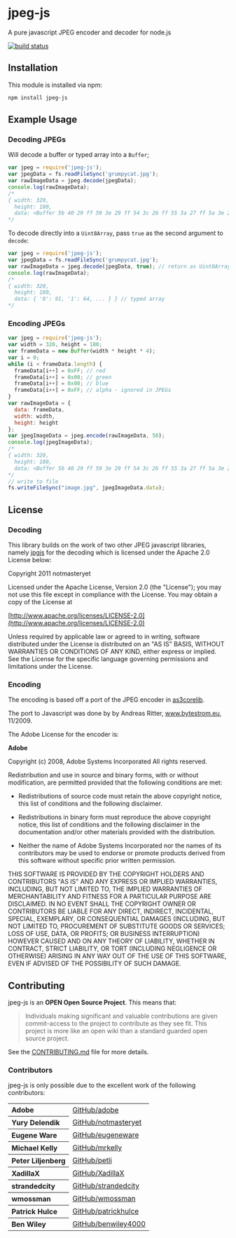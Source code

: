 # jpeg-js

A pure javascript JPEG encoder and decoder for node.js

[![build status](https://secure.travis-ci.org/eugeneware/jpeg-js.png)](http://travis-ci.org/eugeneware/jpeg-js)

## Installation

This module is installed via npm:

``` bash
npm install jpeg-js
```

## Example Usage

### Decoding JPEGs

Will decode a buffer or typed array into a `Buffer`;

``` js
var jpeg = require('jpeg-js');
var jpegData = fs.readFileSync('grumpycat.jpg');
var rawImageData = jpeg.decode(jpegData);
console.log(rawImageData);
/*
{ width: 320,
  height: 180,
  data: <Buffer 5b 40 29 ff 59 3e 29 ff 54 3c 26 ff 55 3a 27 ff 5a 3e 2f ff 5c 3c 31 ff 58 35 2d ff 5b 36 2f ff 55 35 32 ff 5a 3a 37 ff 54 36 32 ff 4b 32 2c ff 4b 36 ... > }
*/
```

To decode directly into a `Uint8Array`, pass `true` as the second argument to
`decode`:

``` js
var jpeg = require('jpeg-js');
var jpegData = fs.readFileSync('grumpycat.jpg');
var rawImageData = jpeg.decode(jpegData, true); // return as Uint8Array
console.log(rawImageData);
/*
{ width: 320,
  height: 180,
  data: { '0': 91, '1': 64, ... } } // typed array
*/
```

### Encoding JPEGs

``` js
var jpeg = require('jpeg-js');
var width = 320, height = 180;
var frameData = new Buffer(width * height * 4);
var i = 0;
while (i < frameData.length) {
  frameData[i++] = 0xFF; // red
  frameData[i++] = 0x00; // green
  frameData[i++] = 0x00; // blue
  frameData[i++] = 0xFF; // alpha - ignored in JPEGs
}
var rawImageData = {
  data: frameData,
  width: width,
  height: height
};
var jpegImageData = jpeg.encode(rawImageData, 50);
console.log(jpegImageData);
/*
{ width: 320,
  height: 180,
  data: <Buffer 5b 40 29 ff 59 3e 29 ff 54 3c 26 ff 55 3a 27 ff 5a 3e 2f ff 5c 3c 31 ff 58 35 2d ff 5b 36 2f ff 55 35 32 ff 5a 3a 37 ff 54 36 32 ff 4b 32 2c ff 4b 36 ... > }
*/
// write to file
fs.writeFileSync("image.jpg", jpegImageData.data);
```

## License

### Decoding

This library builds on the work of two other JPEG javascript libraries,
namely [jpgjs](https://github.com/notmasteryet/jpgjs) for the decoding
which is licensed under the Apache 2.0 License below:

Copyright 2011 notmasteryet

Licensed under the Apache License, Version 2.0 (the "License");
you may not use this file except in compliance with the License.
You may obtain a copy of the License at

[http://www.apache.org/licenses/LICENSE-2.0](http://www.apache.org/licenses/LICENSE-2.0)

Unless required by applicable law or agreed to in writing, software
distributed under the License is distributed on an "AS IS" BASIS,
WITHOUT WARRANTIES OR CONDITIONS OF ANY KIND, either express or implied.
See the License for the specific language governing permissions and
limitations under the License.

### Encoding

The encoding is based off a port of the JPEG encoder in [as3corelib](https://code.google.com/p/as3corelib/source/browse/trunk/src/com/adobe/images/JPGEncoder.as).

The port to Javascript was done by by Andreas Ritter, www.bytestrom.eu, 11/2009.

The Adobe License for the encoder is:

**Adobe**

Copyright (c) 2008, Adobe Systems Incorporated
All rights reserved.

Redistribution and use in source and binary forms, with or without
modification, are permitted provided that the following conditions are
met:

* Redistributions of source code must retain the above copyright notice,
  this list of conditions and the following disclaimer.

* Redistributions in binary form must reproduce the above copyright
  notice, this list of conditions and the following disclaimer in the
  documentation and/or other materials provided with the distribution.

* Neither the name of Adobe Systems Incorporated nor the names of its
  contributors may be used to endorse or promote products derived from
  this software without specific prior written permission.

THIS SOFTWARE IS PROVIDED BY THE COPYRIGHT HOLDERS AND CONTRIBUTORS "AS
IS" AND ANY EXPRESS OR IMPLIED WARRANTIES, INCLUDING, BUT NOT LIMITED TO,
THE IMPLIED WARRANTIES OF MERCHANTABILITY AND FITNESS FOR A PARTICULAR
PURPOSE ARE DISCLAIMED. IN NO EVENT SHALL THE COPYRIGHT OWNER OR
CONTRIBUTORS BE LIABLE FOR ANY DIRECT, INDIRECT, INCIDENTAL, SPECIAL,
EXEMPLARY, OR CONSEQUENTIAL DAMAGES (INCLUDING, BUT NOT LIMITED TO,
PROCUREMENT OF SUBSTITUTE GOODS OR SERVICES; LOSS OF USE, DATA, OR
PROFITS; OR BUSINESS INTERRUPTION) HOWEVER CAUSED AND ON ANY THEORY OF
LIABILITY, WHETHER IN CONTRACT, STRICT LIABILITY, OR TORT (INCLUDING
NEGLIGENCE OR OTHERWISE) ARISING IN ANY WAY OUT OF THE USE OF THIS
SOFTWARE, EVEN IF ADVISED OF THE POSSIBILITY OF SUCH DAMAGE.

## Contributing

jpeg-js is an **OPEN Open Source Project**. This means that:

> Individuals making significant and valuable contributions are given commit-access to the project to contribute as they see fit. This project is more like an open wiki than a standard guarded open source project.

See the [CONTRIBUTING.md](https://github.com/eugeneware/jpeg-js/blob/master/CONTRIBUTING.md) file for more details.

### Contributors

jpeg-js is only possible due to the excellent work of the following contributors:

<table><tbody>
<tr><th align="left">Adobe</th><td><a href="https://github.com/adobe">GitHub/adobe</a></td></tr>
<tr><th align="left">Yury Delendik</th><td><a href="https://github.com/notmasteryet/">GitHub/notmasteryet</a></td></tr>
<tr><th align="left">Eugene Ware</th><td><a href="https://github.com/eugeneware">GitHub/eugeneware</a></td></tr>
<tr><th align="left">Michael Kelly</th><td><a href="https://github.com/mrkelly">GitHub/mrkelly</a></td></tr>
<tr><th align="left">Peter Liljenberg</th><td><a href="https://github.com/petli">GitHub/petli</a></td></tr>
<tr><th align="left">XadillaX</th><td><a href="https://github.com/XadillaX">GitHub/XadillaX</a></td></tr>
<tr><th align="left">strandedcity</th><td><a href="https://github.com/strandedcity">GitHub/strandedcity</a></td></tr>
<tr><th align="left">wmossman</th><td><a href="https://github.com/wmossman">GitHub/wmossman</a></td></tr>
<tr><th align="left">Patrick Hulce</th><td><a href="https://github.com/patrickhulce">GitHub/patrickhulce</a></td></tr>
<tr><th align="left">Ben Wiley</th><td><a href="https://github.com/benwiley4000">GitHub/benwiley4000</a></td></tr>
</tbody></table>
